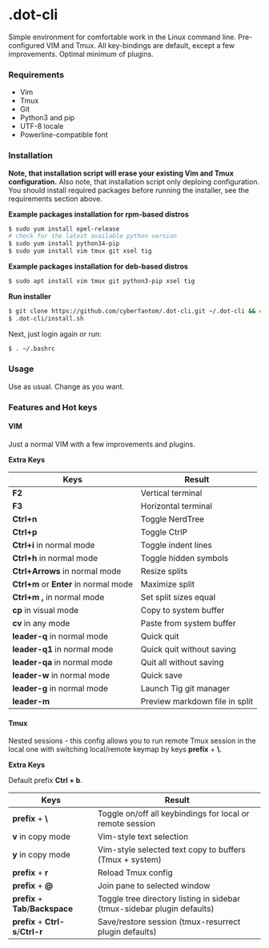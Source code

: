 # .dot-cli
 Simple environment for comfortable work in the Linux command line. Pre-configured VIM and Tmux. All key-bindings are default, except a few improvements. Optimal minimum of plugins.

### Requirements
- Vim
- Tmux
- Git
- Python3 and pip
- UTF-8 locale
- Powerline-compatible font

### Installation
**Note, that installation script will erase your existing Vim and Tmux configuration.**
Also note, that installation script only deploing configuration. You should install required packages before running the installer, see the requirements section above.

**Example packages installation for rpm-based distros**
```bash
$ sudo yum install epel-release
# check for the latest available python version
$ sudo yum install python34-pip
$ sudo yum install vim tmux git xsel tig
```

**Example packages installation for deb-based distros**
```bash
$ sudo apt install vim tmux git python3-pip xsel tig
```

**Run installer**
```bash
$ git clone https://github.com/cyberfantom/.dot-cli.git ~/.dot-cli && cd ~/
$ .dot-cli/install.sh
```
Next, just login again or run:
```bash
$ . ~/.bashrc
```

### Usage
Use as usual. Change as you want.

### Features and Hot keys

#### VIM

Just a normal VIM with a few improvements and plugins.

**Extra Keys**

Keys | Result
---|---
**F2** | Vertical terminal
**F3** | Horizontal terminal
**Ctrl+n** | Toggle NerdTree
**Ctrl+p** | Toggle CtrlP
**Ctrl+i** in normal mode | Toggle indent lines
**Ctrl+h** in normal mode | Toggle hidden symbols
**Ctrl+Arrows** in normal mode | Resize splits
**Ctrl+m** or **Enter** in normal mode | Maximize split
**Ctrl+m** **,** in normal mode | Set split sizes equal
**cp** in visual mode | Copy to system buffer
**cv** in any mode | Paste from system buffer
**leader-q** in normal mode | Quick quit
**leader-q1** in normal mode | Quick quit without saving
**leader-qa** in normal mode | Quit all without saving
**leader-w** in normal mode | Quick save
**leader-g** in normal mode | Launch Tig git manager
**leader-m** | Preview markdown file in split

#### Tmux

Nested sessions - this config allows you to run remote Tmux session in the local one with switching local/remote keymap by keys **prefix** + **\\**.

**Extra Keys**

Default prefix **Ctrl + b**.

Keys | Result
---|---
**prefix** + **\\** | Toggle on/off all keybindings for local or remote session
**v** in copy mode | Vim-style text selection
**y** in copy mode | Vim-style selected text copy to buffers (Tmux + system)
**prefix** + **r** | Reload Tmux config
**prefix** + **@** | Join pane to selected window
**prefix** + **Tab**/**Backspace** | Toggle tree directory listing in sidebar (tmux-sidebar plugin defaults)
**prefix** + **Ctrl-s**/**Ctrl-r** | Save/restore session (tmux-resurrect plugin defaults)
